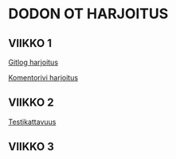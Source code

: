 # DODON OT HARJOITUS

## VIIKKO 1

[Gitlog harjoitus](https://github.com/lowdodo/ohte-harjoitustyo/blob/master/laskarit/viikko1/gitlog.txt)

[Komentorivi harjoitus](https://github.com/lowdodo/ohte-harjoitustyo/blob/master/laskarit/viikko1/komentorivi.txt)


## VIIKKO 2
[Testikattavuus](https://github.com/lowdodo/ohte-harjoitustyo/blob/master/laskarit/viikko2/testikattavuus.png)


## VIIKKO 3
